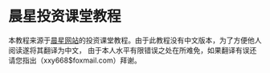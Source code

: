 # 晨星投资课堂教程
本教程来源于[晨星网站](http://www.morningstar.com/Cover/classroom.html)的投资课堂教程。由于此教程没有中文版本，为了方便他人阅读遂将其翻译为中文，
由于本人水平有限错误之处在所难免，如果翻译有误还请您指出（xxy668$foxmail.com）拜谢。